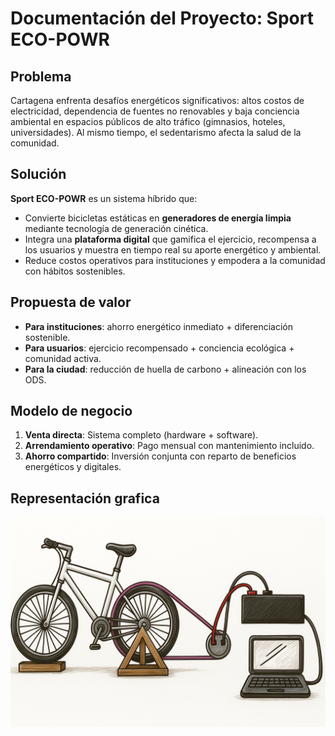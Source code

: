 # Documentación del Proyecto: Sport ECO-POWR

## Problema
Cartagena enfrenta desafíos energéticos significativos: altos costos de electricidad, dependencia de fuentes no renovables y baja conciencia ambiental en espacios públicos de alto tráfico (gimnasios, hoteles, universidades). Al mismo tiempo, el sedentarismo afecta la salud de la comunidad.

## Solución
**Sport ECO-POWR** es un sistema híbrido que:
- Convierte bicicletas estáticas en **generadores de energía limpia** mediante tecnología de generación cinética.
- Integra una **plataforma digital** que gamifica el ejercicio, recompensa a los usuarios y muestra en tiempo real su aporte energético y ambiental.
- Reduce costos operativos para instituciones y empodera a la comunidad con hábitos sostenibles.

## Propuesta de valor
- **Para instituciones**: ahorro energético inmediato + diferenciación sostenible.
- **Para usuarios**: ejercicio recompensado + conciencia ecológica + comunidad activa.
- **Para la ciudad**: reducción de huella de carbono + alineación con los ODS.

## Modelo de negocio
1. **Venta directa**: Sistema completo (hardware + software).
2. **Arrendamiento operativo**: Pago mensual con mantenimiento incluido.
3. **Ahorro compartido**: Inversión conjunta con reparto de beneficios energéticos y digitales.

## Representación grafica 
![Diagrama de funcionamiento: bicicleta generadora de energía](imagenbici.png)
